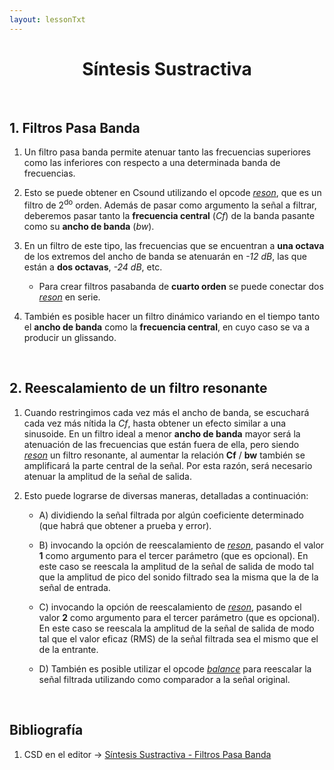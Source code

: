 ```yaml
---
layout: lessonTxt
---
```


# <center> Síntesis Sustractiva </center>

<br>

## 1. Filtros Pasa Banda

1. Un filtro pasa banda permite atenuar tanto las frecuencias superiores como las inferiores con respecto a una determinada banda de frecuencias.

2. Esto se puede obtener en Csound utilizando el opcode <a href="http://www.csounds.com/manual/html/reson.html"><i>reson</i></a>, que es un filtro de 2<sup>do</sup> orden. Además de pasar como argumento la señal a filtrar, deberemos pasar tanto la <b>frecuencia central</b> (<i>Cf</i>) de la banda pasante como su <b>ancho de banda</b> (<i>bw</i>).

3. En un filtro de este tipo, las frecuencias que se encuentran a <b>una octava</b> de los extremos del ancho de banda se atenuarán en <i>-12 dB</i>, las que están a <b>dos octavas</b>, <i>-24 dB</i>, etc.

      - Para crear filtros pasabanda de <b>cuarto orden</b> se puede conectar dos <a href="http://www.csounds.com/manual/html/reson.html"><i>reson</i></a> en serie.
      
4. También es posible hacer un filtro dinámico variando en el tiempo tanto el <b>ancho de banda</b> como la <b>frecuencia central</b>, en cuyo caso se va a producir un glissando.

<br>

## 2. Reescalamiento de un filtro resonante

1. Cuando restringimos cada vez más el ancho de banda, se escuchará cada vez más nítida la <i>Cf</i>, hasta obtener un efecto similar a una sinusoide. En un filtro ideal a menor <b>ancho de banda</b> mayor será la atenuación de las frecuencias que están fuera de ella, pero siendo <a href="http://www.csounds.com/manual/html/reson.html"><i>reson</i></a> un filtro resonante, al aumentar la relación <b>Cf</b> / <b>bw</b> también se amplificará la parte central de la señal. Por esta razón, será necesario atenuar la amplitud de la señal de salida.

2. Esto puede lograrse de diversas maneras, detalladas a continuación: 

      - A) dividiendo la señal filtrada por algún coeficiente determinado (que habrá que obtener a prueba y error).

      - B) invocando la opción de reescalamiento de <a href="http://www.csounds.com/manual/html/reson.html"><i>reson</i></a>, pasando el valor <b>1</b> como argumento para el tercer parámetro (que es opcional). En este caso se reescala la amplitud de la señal de salida de modo tal que la amplitud de pico del sonido filtrado sea la misma que la de la señal de entrada.

      - C) invocando la opción de reescalamiento de <a href="http://www.csounds.com/manual/html/reson.html"><i>reson</i></a>, pasando el valor <b>2</b> como argumento para el tercer parámetro (que es opcional). En este caso se reescala la amplitud de la señal de salida de modo tal que el valor eficaz (RMS) de la señal filtrada sea el mismo que el de la entrante.
      
      - D) También es posible utilizar el opcode <a href="http://www.csounds.com/manual/html/balance.html"><i>balance</i></a> para reescalar la señal filtrada utilizando como comparador a la señal original.

<br>

## Bibliografía

1. CSD en el editor -> <a href="{{site.baseurl}}/lessons/sintesis_aditiva/side_projects/sintesis_sustractiva/Capitulo1/sustractiva_1.4/sustractiva_1.4.csd">Síntesis Sustractiva - Filtros Pasa Banda</a>

<br>
